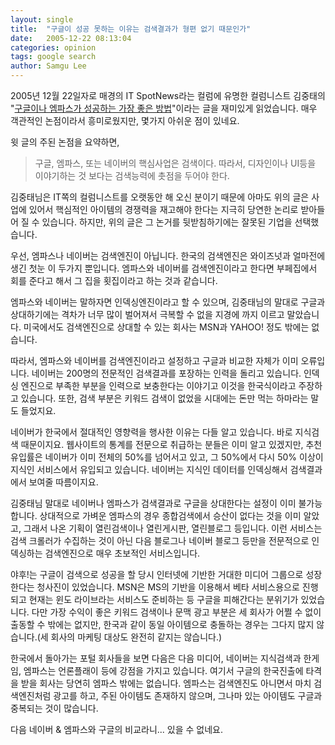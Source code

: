 ```yaml
---
layout: single
title:  "구글이 성공 못하는 이유는 검색결과가 형편 없기 때문인가"
date:   2005-12-22 08:13:04
categories: opinion
tags: google search
author: Samgu Lee
---
```

2005년 12월 22일자로 매경의 IT SpotNews라는 컬럼에 유명한 컬럼니스트 김중태의 "[구글이나 엠파스가 성공하는 가장 좋은 방법](http://spot.mk.co.kr/CMS/spotstory/7122096_10891.php)"이라는 글을 재미있게 읽었습니다. 매우 객관적인 논점이라서 흥미로웠지만, 몇가지 아쉬운 점이 있네요.

윗 글의 주된 논점을 요약하면,

> 구글, 엠파스, 또는 네이버의 핵심사업은 검색이다. 따라서, 디자인이나 UI등을 이야기하는 것 보다는 검색능력에 촛점을 두어야 한다.

김중태님은 IT쪽의 컬럼니스트를 오랫동안 해 오신 분이기 때문에 아마도 위의 글은 사업에 있어서 핵심적인 아이템의 경쟁력을 재고해야 한다는 지극히 당연한 논리로 받아들어 질 수 있습니다. 하지만, 위의 글은 그 논거를 뒷받침하기에는 잘못된 기업을 선택했습니다.

우선, 엠파스나 네이버는 검색엔진이 아닙니다. 한국의 검색엔진은 와이즈넛과 얼마전에 생긴 첫눈 이 두가지 뿐입니다. 엠파스와 네이버를 검색엔진이라고 한다면 부페집에서 회를 준다고 해서 그 집을 횟집이라고 하는 것과 같습니다.

엠파스와 네이버는 말하자면 인덱싱엔진이라고 할 수 있으며, 김중태님의 말대로 구글과 상대하기에는 격차가 너무 많이 벌어져서 극복할 수 없을 지경에 까지 이르고 말았습니다. 미국에서도 검색엔진으로 상대할 수 있는 회사는 MSN과 YAHOO! 정도 밖에는 없습니다.

따라서, 엠파스와 네이버를 검색엔진이라고 설정하고 구글과 비교한 자체가 이미 오류입니다. 네이버는 200명의 전문적인 검색결과를 포장하는 인력을 돌리고 있습니다. 인덱싱 엔진으로 부족한 부분을 인력으로 보충한다는 이야기고 이것을 한국식이라고 주장하고 있습니다. 또한, 검색 부분은 키워드 검색이 없었을 시대에는 돈만 먹는 하마라는 말도 들었지요.

네이버가 한국에서 절대적인 영향력을 행사한 이유는 다들 알고 있습니다. 바로 지식검색 때문이지요. 웹사이트의 통계를 전문으로 취급하는 분들은 이미 알고 있겠지만, 추천 유입률은 네이버가 이미 전체의 50%를 넘어서고 있고, 그 50%에서 다시 50% 이상이 지식인 서비스에서 유입되고 있습니다.  네이버는 지식인 데이터를 인덱싱해서 검색결과에서 보여줄 따름이지요.

김중태님 말대로 네이버나 엠파스가 검색결과로 구글을 상대한다는 설정이 이미 불가능합니다. 상대적으로 가벼운 엠파스의 경우 종합검색에서 승산이 없다는 것을 이미 알았고, 그래서 나온 기획이 열린검색이나 열린게시판, 열린블로그 등입니다. 이런 서비스는 검색 크롤러가 수집하는 것이 아닌 다음 블로그나 네이버 블로그 등만을 전문적으로 인덱싱하는 검색엔진으로 매우 초보적인 서비스입니다.

야후!는 구글이 검색으로 성공을 할 당시 인터넷에 기반한 거대한 미디어 그룹으로 성장한다는 청사진이 있었습니다. MSN은 MS의 기반을 이용해서 베타 서비스용으로 진행되고 현재는 윈도 라이브라는 서비스도 준비하는 등 구글을 피해간다는 분위기가 있었습니다. 다만 가장 수익이 좋은 키워드 검색이나 문맥 광고 부분은 세 회사가 어쩔 수 없이 출동할 수 밖에는 없지만, 한국과 같이 동일 아이템으로 충돌하는 경우는 그다지 많지 않습니다.(세 회사의 마케팅 대상도 완전히 같지는 않습니다.)

한국에서 돌아가는 포털 회사들을 보면 다음은 다음 미디어, 네이버는 지식검색과 한게임, 엠파스는 언론플래이 등에 강점을 가지고 있습니다. 여기서 구글의 한국진출에 타격을 받을 회사는 당연히 엠파스 밖에는 없습니다. 엠파스는 검색엔진도 아니면서 마치 검색엔진처럼 광고를 하고, 주된 아이템도 존재하지 않으며, 그나마 있는 아이템도 구글과 중복되는 것이 많습니다.

다음 네이버 & 엠파스와 구글의 비교라니... 있을 수 없네요.